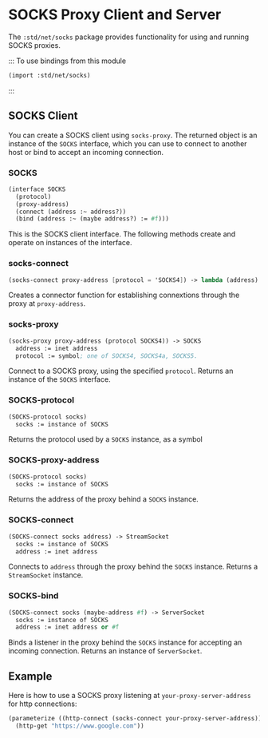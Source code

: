 # SOCKS Proxy Client and Server

The `:std/net/socks` package provides functionality for using and running SOCKS proxies.

::: To use bindings from this module
```scheme
(import :std/net/socks)
```
:::

## SOCKS Client

You can create a SOCKS client using `socks-proxy`.  The returned
object is an instance of the `SOCKS` interface, which you can use to
connect to another host or bind to accept an incoming connection.

### SOCKS
```scheme
(interface SOCKS
  (protocol)
  (proxy-address)
  (connect (address :~ address?))
  (bind (address :~ (maybe address?) := #f)))
```

This is the SOCKS client interface. The following methods create and
operate on instances of the interface.

### socks-connect
```scheme
(socks-connect proxy-address [protocol = 'SOCKS4]) -> lambda (address) -> StreamSocket
```

Creates a connector function for establishing connextions through the
proxy at `proxy-address`.


### socks-proxy
```scheme
(socks-proxy proxy-address (protocol SOCKS4)) -> SOCKS
  address := inet address
  protocol := symbol; one of SOCKS4, SOCKS4a, SOCKS5.
```

Connect to a SOCKS proxy, using the specified `protocol`.
Returns an instance of the `SOCKS` interface.

### SOCKS-protocol
```scheme
(SOCKS-protocol socks)
  socks := instance of SOCKS
```
Returns the protocol used by a `SOCKS` instance, as a symbol

### SOCKS-proxy-address
```scheme
(SOCKS-protocol socks)
  socks := instance of SOCKS
```

Returns the address of the proxy behind a `SOCKS` instance.

### SOCKS-connect
```scheme
(SOCKS-connect socks address) -> StreamSocket
  socks := instance of SOCKS
  address := inet address
```

Connects to `address` through the proxy behind the `SOCKS` instance.
Returns a `StreamSocket` instance.

### SOCKS-bind
```scheme
(SOCKS-connect socks (maybe-address #f) -> ServerSocket
  socks := instance of SOCKS
  address := inet address or #f
```

Binds a listener in the proxy behind the `SOCKS` instance for accepting an incoming
connection. Returns an instance of `ServerSocket`.

## Example

Here is how to use a SOCKS proxy listening at `your-proxy-server-address` for http connections:
```scheme
(parameterize ((http-connect (socks-connect your-proxy-server-address)))
  (http-get "https://www.google.com"))
```
